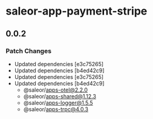 # saleor-app-payment-stripe

## 0.0.2

### Patch Changes

- Updated dependencies [e3c75265]
- Updated dependencies [b4ed42c9]
- Updated dependencies [e3c75265]
- Updated dependencies [b4ed42c9]
  - @saleor/apps-otel@2.2.0
  - @saleor/apps-shared@1.12.3
  - @saleor/apps-logger@1.5.5
  - @saleor/apps-trpc@4.0.3
